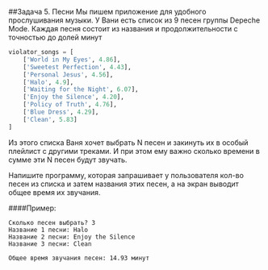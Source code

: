 ##Задача 5. Песни
Мы пишем приложение для удобного прослушивания музыки. У Вани есть список из 9 песен группы Depeche Mode. Каждая песня состоит из названия и продолжительности с точностью до долей минут

````python
violator_songs = [
    ['World in My Eyes', 4.86],
    ['Sweetest Perfection', 4.43],
    ['Personal Jesus', 4.56],
    ['Halo', 4.9],
    ['Waiting for the Night', 6.07],
    ['Enjoy the Silence', 4.20],
    ['Policy of Truth', 4.76],
    ['Blue Dress', 4.29],
    ['Clean', 5.83]
]
````

Из этого списка Ваня хочет выбрать N песен и закинуть их в особый плейлист с другими треками. И при этом ему важно сколько времени в сумме эти N песен будут звучать.

Напишите программу, которая запрашивает у пользователя кол-во песен из списка и затем названия этих песен, а на экран выводит общее время их звучания.

####Пример:
```
Сколько песен выбрать? 3
Название 1 песни: Halo
Название 2 песни: Enjoy the Silence
Название 3 песни: Clean

Общее время звучания песен: 14.93 минут
```

